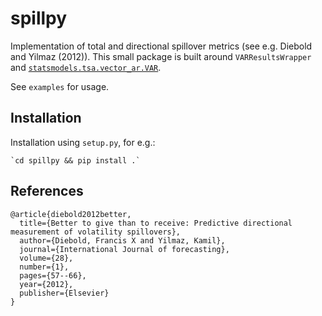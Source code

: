 # spillpy

Implementation of total and directional spillover metrics (see e.g. Diebold and Yilmaz (2012)). This small package is built around `VARResultsWrapper` and [`statsmodels.tsa.vector_ar.VAR`](https://www.statsmodels.org/dev/vector_ar.html).

See `examples` for usage. 

## Installation

Installation using `setup.py`, for e.g.:

    `cd spillpy && pip install .`

## References

    @article{diebold2012better,
      title={Better to give than to receive: Predictive directional measurement of volatility spillovers},
      author={Diebold, Francis X and Yilmaz, Kamil},
      journal={International Journal of forecasting},
      volume={28},
      number={1},
      pages={57--66},
      year={2012},
      publisher={Elsevier}
    }
